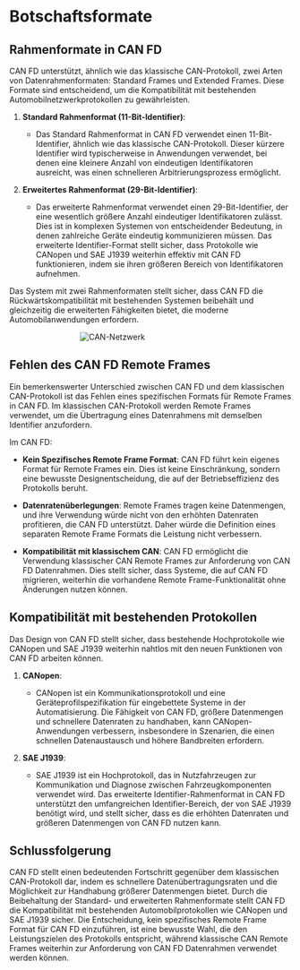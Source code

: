 # Botschaftsformate

## Rahmenformate in CAN FD

CAN FD unterstützt, ähnlich wie das klassische CAN-Protokoll, zwei Arten von Datenrahmenformaten: Standard Frames und Extended Frames. Diese Formate sind entscheidend, um die Kompatibilität mit bestehenden Automobilnetzwerkprotokollen zu gewährleisten.

1. **Standard Rahmenformat (11-Bit-Identifier)**:
   - Das Standard Rahmenformat in CAN FD verwendet einen 11-Bit-Identifier, ähnlich wie das klassische CAN-Protokoll. Dieser kürzere Identifier wird typischerweise in Anwendungen verwendet, bei denen eine kleinere Anzahl von eindeutigen Identifikatoren ausreicht, was einen schnelleren Arbitrierungsprozess ermöglicht.

2. **Erweitertes Rahmenformat (29-Bit-Identifier)**:
   - Das erweiterte Rahmenformat verwendet einen 29-Bit-Identifier, der eine wesentlich größere Anzahl eindeutiger Identifikatoren zulässt. Dies ist in komplexen Systemen von entscheidender Bedeutung, in denen zahlreiche Geräte eindeutig kommunizieren müssen. Das erweiterte Identifier-Format stellt sicher, dass Protokolle wie CANopen und SAE J1939 weiterhin effektiv mit CAN FD funktionieren, indem sie ihren größeren Bereich von Identifikatoren aufnehmen.

Das System mit zwei Rahmenformaten stellt sicher, dass CAN FD die Rückwärtskompatibilität mit bestehenden Systemen beibehält und gleichzeitig die erweiterten Fähigkeiten bietet, die moderne Automobilanwendungen erfordern.

<img src="./image/README/1712277018285.png" alt="CAN-Netzwerk" style="max-width:50%; display: block; margin: 0 auto;" />

## Fehlen des CAN FD Remote Frames

Ein bemerkenswerter Unterschied zwischen CAN FD und dem klassischen CAN-Protokoll ist das Fehlen eines spezifischen Formats für Remote Frames in CAN FD. Im klassischen CAN-Protokoll werden Remote Frames verwendet, um die Übertragung eines Datenrahmens mit demselben Identifier anzufordern.

Im CAN FD:

- **Kein Spezifisches Remote Frame Format**: CAN FD führt kein eigenes Format für Remote Frames ein. Dies ist keine Einschränkung, sondern eine bewusste Designentscheidung, die auf der Betriebseffizienz des Protokolls beruht.
  
- **Datenratenüberlegungen**: Remote Frames tragen keine Datenmengen, und ihre Verwendung würde nicht von den erhöhten Datenraten profitieren, die CAN FD unterstützt. Daher würde die Definition eines separaten Remote Frame Formats die Leistung nicht verbessern.

- **Kompatibilität mit klassischem CAN**: CAN FD ermöglicht die Verwendung klassischer CAN Remote Frames zur Anforderung von CAN FD Datenrahmen. Dies stellt sicher, dass Systeme, die auf CAN FD migrieren, weiterhin die vorhandene Remote Frame-Funktionalität ohne Änderungen nutzen können.

## Kompatibilität mit bestehenden Protokollen

Das Design von CAN FD stellt sicher, dass bestehende Hochprotokolle wie CANopen und SAE J1939 weiterhin nahtlos mit den neuen Funktionen von CAN FD arbeiten können.

1. **CANopen**:
   - CANopen ist ein Kommunikationsprotokoll und eine Geräteprofilspezifikation für eingebettete Systeme in der Automatisierung. Die Fähigkeit von CAN FD, größere Datenmengen und schnellere Datenraten zu handhaben, kann CANopen-Anwendungen verbessern, insbesondere in Szenarien, die einen schnellen Datenaustausch und höhere Bandbreiten erfordern.

2. **SAE J1939**:
   - SAE J1939 ist ein Hochprotokoll, das in Nutzfahrzeugen zur Kommunikation und Diagnose zwischen Fahrzeugkomponenten verwendet wird. Das erweiterte Identifier-Rahmenformat in CAN FD unterstützt den umfangreichen Identifier-Bereich, der von SAE J1939 benötigt wird, und stellt sicher, dass es die erhöhten Datenraten und größeren Datenmengen von CAN FD nutzen kann.

## Schlussfolgerung

CAN FD stellt einen bedeutenden Fortschritt gegenüber dem klassischen CAN-Protokoll dar, indem es schnellere Datenübertragungsraten und die Möglichkeit zur Handhabung größerer Datenmengen bietet. Durch die Beibehaltung der Standard- und erweiterten Rahmenformate stellt CAN FD die Kompatibilität mit bestehenden Automobilprotokollen wie CANopen und SAE J1939 sicher. Die Entscheidung, kein spezifisches Remote Frame Format für CAN FD einzuführen, ist eine bewusste Wahl, die den Leistungszielen des Protokolls entspricht, während klassische CAN Remote Frames weiterhin zur Anforderung von CAN FD Datenrahmen verwendet werden können.
 